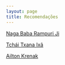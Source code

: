 ```yaml
---
layout: page
title: Recomendações
---
```


[Naga Baba Rampuri Ji]

[Tchái Txana Ixã]

[Ailton Krenak]

[Naga Baba Rampuri Ji]:https://www.youtube.com/watch?v=IFM-4slItSc
[Tchái Txana Ixã]:https://www.youtube.com/watch?v=LCO1GyQUJzg
[Ailton Krenak]:https://www.youtube.com/watch?v=GIz0hRuRXqc